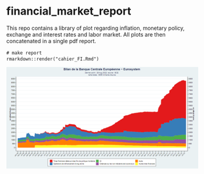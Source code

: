 # financial_market_report

This repo contains a library of plot regarding inflation, monetary policy, exchange and interest rates and labor market. All plots are then concatenated in a single pdf report.


```{r}
# make report
rmarkdown::render("cahier_FI.Rmd")

```

![](ecb_balance_sheet.png)
